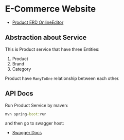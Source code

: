 # E-Commerce Website

- [Product ERD OnlineEditor](https://www.mermaidchart.com/app/projects/a361ddde-5d1b-4959-93e0-c6c6df48e3c0/diagrams/9a33ac08-c1a0-4295-a0b6-9953ecefa5d2/version/v0.1/edit)

## Abstraction about Service

This is Product service that have three Entities:

1. Product
2. Brand
3. Category

Product have `ManyToOne` relationship between each other.

## API Docs

Run Product Service by maven:

```cmd
mvn spring-boot:run
```

and then go to swagger host:

- [Swagger Docs](http://localhost:9090/swagger-ui/index.html)
